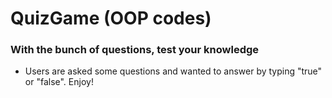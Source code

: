 # QuizGame (OOP codes)
### With the bunch of questions, test your knowledge
- Users are asked some questions and wanted to answer by typing "true" or "false".
Enjoy!
